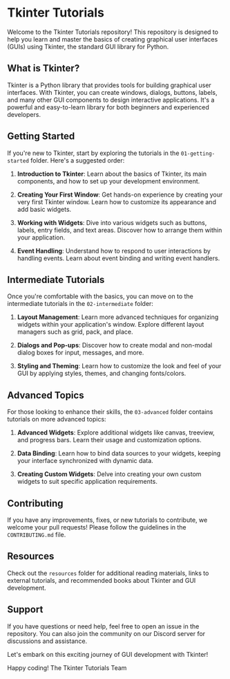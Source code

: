 # Tkinter Tutorials

Welcome to the Tkinter Tutorials repository! This repository is designed to help you learn and master the basics of creating graphical user interfaces (GUIs) using Tkinter, the standard GUI library for Python.

## What is Tkinter?

Tkinter is a Python library that provides tools for building graphical user interfaces. With Tkinter, you can create windows, dialogs, buttons, labels, and many other GUI components to design interactive applications. It's a powerful and easy-to-learn library for both beginners and experienced developers.

## Getting Started

If you're new to Tkinter, start by exploring the tutorials in the `01-getting-started` folder. Here's a suggested order:

1. **Introduction to Tkinter**: Learn about the basics of Tkinter, its main components, and how to set up your development environment.

2. **Creating Your First Window**: Get hands-on experience by creating your very first Tkinter window. Learn how to customize its appearance and add basic widgets.

3. **Working with Widgets**: Dive into various widgets such as buttons, labels, entry fields, and text areas. Discover how to arrange them within your application.

4. **Event Handling**: Understand how to respond to user interactions by handling events. Learn about event binding and writing event handlers.

## Intermediate Tutorials

Once you're comfortable with the basics, you can move on to the intermediate tutorials in the `02-intermediate` folder:

1. **Layout Management**: Learn more advanced techniques for organizing widgets within your application's window. Explore different layout managers such as grid, pack, and place.

2. **Dialogs and Pop-ups**: Discover how to create modal and non-modal dialog boxes for input, messages, and more.

3. **Styling and Theming**: Learn how to customize the look and feel of your GUI by applying styles, themes, and changing fonts/colors.

## Advanced Topics

For those looking to enhance their skills, the `03-advanced` folder contains tutorials on more advanced topics:

1. **Advanced Widgets**: Explore additional widgets like canvas, treeview, and progress bars. Learn their usage and customization options.

2. **Data Binding**: Learn how to bind data sources to your widgets, keeping your interface synchronized with dynamic data.

3. **Creating Custom Widgets**: Delve into creating your own custom widgets to suit specific application requirements.

## Contributing

If you have any improvements, fixes, or new tutorials to contribute, we welcome your pull requests! Please follow the guidelines in the `CONTRIBUTING.md` file.

## Resources

Check out the `resources` folder for additional reading materials, links to external tutorials, and recommended books about Tkinter and GUI development.

## Support

If you have questions or need help, feel free to open an issue in the repository. You can also join the community on our Discord server for discussions and assistance.

Let's embark on this exciting journey of GUI development with Tkinter!

Happy coding!
The Tkinter Tutorials Team
